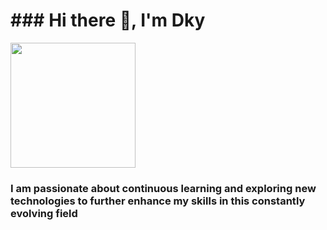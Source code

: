 <h1 aling="center"> ### Hi there 👋, I'm Dky</h1>
<div id="header" aling="center">
<img src="https://giphy.com/gifs/computador-gu-tecnology-bGgsc5mWoryfgKBx1u" width="200">
<h3 aling="center">I am passionate about continuous learning and exploring new technologies to further enhance my skills in this constantly evolving field</h3>
 <![giphy](https://github.com/dkysuarez/dkysuarez/assets/130209447/2ad142fb-038e-4deb-a708-fd98d53a38f8))>
</div>
